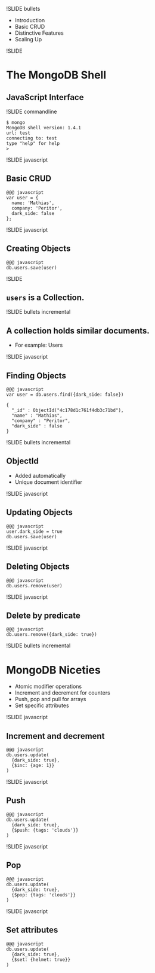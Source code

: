 !SLIDE bullets

<ul>
<li>Introduction</li>
<li><span class="current">Basic CRUD</span></li>
<li>Distinctive Features</li>
<li>Scaling Up</li>
</ul>

!SLIDE

# The MongoDB Shell #

## JavaScript Interface ##

!SLIDE commandline

    $ mongo
    MongoDB shell version: 1.4.1
    url: test
    connecting to: test
    type "help" for help
    >

!SLIDE javascript

## Basic CRUD ##

    @@@ javascript
    var user = {
      name: 'Mathias',
      company: 'Peritor',
      dark_side: false
    };
 
!SLIDE javascript

## Creating Objects ##

    @@@ javascript
    db.users.save(user)

!SLIDE

## `users` is a Collection. ##

!SLIDE bullets incremental

## A collection holds similar documents. ##

* For example: Users

!SLIDE javascript

## Finding Objects ##

    @@@ javascript
    var user = db.users.find({dark_side: false})
    
    {
      "_id" : ObjectId("4c178d1c761f4db3c71bd"),
      "name" : "Mathias",
      "company" : "Peritor",
      "dark_side" : false
    }

!SLIDE bullets incremental

## ObjectId ##

* Added automatically
* Unique document identifier

!SLIDE javascript

## Updating Objects ##

    @@@ javascript
    user.dark_side = true
    db.users.save(user)

!SLIDE javascript

## Deleting Objects ##

    @@@ javascript
    db.users.remove(user)

!SLIDE javascript

## Delete by predicate ##

    @@@ javascript
    db.users.remove({dark_side: true})

!SLIDE bullets incremental

# MongoDB Niceties #

* Atomic modifier operations
* Increment and decrement for counters
* Push, pop and pull for arrays
* Set specific attributes

!SLIDE javascript

## Increment and decrement ##

    @@@ javascript
    db.users.update(
      {dark_side: true},
      {$inc: {age: 1}}
    )

!SLIDE javascript

## Push ##

    @@@ javascript
    db.users.update(
      {dark_side: true},
      {$push: {tags: 'clouds'}}
    )

!SLIDE javascript

## Pop ##

    @@@ javascript
    db.users.update(
      {dark_side: true},
      {$pop: {tags: 'clouds'}}
    )

!SLIDE javascript

## Set attributes ##

    @@@ javascript
    db.users.update(
      {dark_side: true},
      {$set: {helmet: true}}
    )
